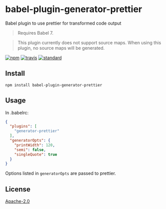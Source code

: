 # babel-plugin-generator-prettier

Babel plugin to use prettier for transformed code output

> Requires Babel 7.

> This plugin currently does not support source maps.
> When using this plugin, no source maps will be generated.

[![npm][npm-image]][npm-url]
[![travis][travis-image]][travis-url]
[![standard][standard-image]][standard-url]

[npm-image]: https://img.shields.io/npm/v/babel-plugin-generator-prettier.svg?style=flat-square
[npm-url]: https://www.npmjs.com/package/babel-plugin-generator-prettier
[travis-image]: https://img.shields.io/travis/goto-bus-stop/babel-plugin-generator-prettier.svg?style=flat-square
[travis-url]: https://travis-ci.org/goto-bus-stop/babel-plugin-generator-prettier
[standard-image]: https://img.shields.io/badge/code%20style-standard-brightgreen.svg?style=flat-square
[standard-url]: http://npm.im/standard

## Install

```
npm install babel-plugin-generator-prettier
```

## Usage

In .babelrc:

```json
{
  "plugins": [
    "generator-prettier"
  ],
  "generatorOpts": {
    "printWidth": 120,
    "semi": false,
    "singleQuote": true
  }
}
```

Options listed in `generatorOpts` are passed to prettier.

## License

[Apache-2.0](LICENSE.md)
